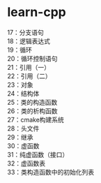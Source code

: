 # learn-cpp

17：分支语句<br>
18：逻辑表达式<br>
19：循环<br>
20：循环控制语句<br>
21：引用（一）<br>
22：引用（二）<br>
23：对象<br>
24：结构体<br>
25：类的构造函数<br>
26：类的析构函数<br>
27：cmake构建系统<br>
28：头文件<br>
29：继承<br>
30：虚函数<br>
31：纯虚函数（接口）<br>
32：虚函数表<br>
33：类构造函数中的初始化列表<br>
